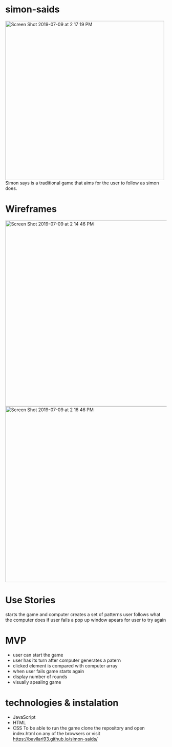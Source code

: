 # simon-saids

<img width="496" alt="Screen Shot 2019-07-09 at 2 17 19 PM" src="https://user-images.githubusercontent.com/28660530/60920123-ae7eaa00-a254-11e9-91e7-cbfa6c9fa004.png">
Simon says is a traditional game that aims for the user to follow as simon does.


# Wireframes

<img width="579" alt="Screen Shot 2019-07-09 at 2 14 46 PM" src="https://user-images.githubusercontent.com/28660530/60920615-dae6f600-a255-11e9-8a0f-58143566bbff.png">

<img width="548" alt="Screen Shot 2019-07-09 at 2 16 46 PM" src="https://user-images.githubusercontent.com/28660530/60920048-7e370b80-a254-11e9-8026-0672d93baeaf.png">


# Use Stories 
starts the game and computer creates a set of patterns
user follows what the computer does 
if user fails a pop up window apears for user to try again 

# MVP
  - user can start the game 
  - user has its turn after computer generates a patern 
  - clicked element is compared with computer array 
  - when user fails game starts again 
  - display number of rounds 
  - visually apealing game 

# technologies & instalation
- JavaScript
- HTML
- CSS
To be able to run the game clone the repository and open index.html on any of the browsers 
or visit
https://bavilari93.github.io/simon-saids/
